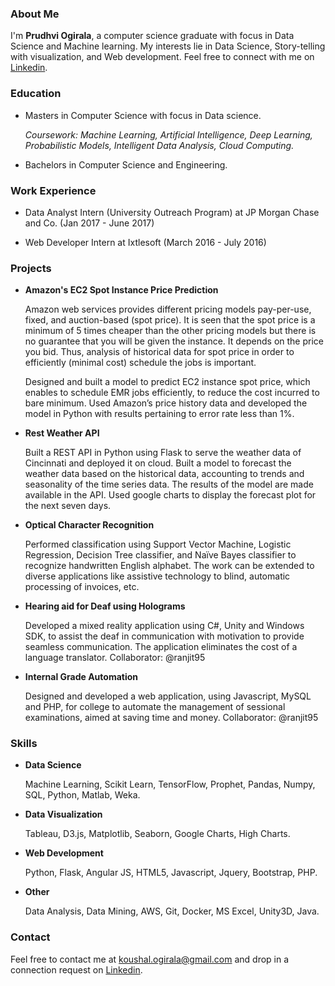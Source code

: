 ### About Me
I'm **Prudhvi Ogirala**, a computer science graduate with focus in Data Science and Machine learning.
My interests lie in Data Science, Story-telling with visualization, and Web development.
Feel free to connect with me on [Linkedin](https://www.linkedin.com/in/koushal-ogirala/).

### Education
* Masters in Computer Science with focus in Data science.

   *Coursework: Machine Learning, Artificial Intelligence, Deep Learning, Probabilistic Models, Intelligent Data Analysis, Cloud Computing.*
* Bachelors in Computer Science and Engineering.

### Work Experience
* Data Analyst Intern (University Outreach Program) at JP Morgan Chase and Co. (Jan 2017 - June 2017)

* Web Developer Intern at Ixtlesoft (March 2016 - July 2016)

### Projects
* **Amazon's EC2 Spot Instance Price Prediction**


   Amazon web services provides different pricing models pay-per-use, fixed, and auction-based (spot price). It is seen that the spot price is a minimum of 5 times cheaper than the other pricing models but there is no guarantee that you will be given the instance. It depends on the price you bid. Thus, analysis of historical data for spot price in order to efficiently (minimal cost) schedule the jobs is important.

   Designed and built a model to predict EC2 instance spot price, which enables to schedule EMR jobs efficiently, to reduce the cost incurred to bare minimum. Used Amazon’s price history data and developed the model in Python with results pertaining to error rate less than 1%. 

* **Rest Weather API**

   Built a REST API in Python using Flask to serve the weather data of Cincinnati and deployed it on cloud. Built a model to forecast the weather data based on the historical data, accounting to trends and seasonality of the time series data. The results of the model are made available in the API. Used google charts to display the forecast plot for the next seven days.

* **Optical Character Recognition**

   Performed classification using Support Vector Machine, Logistic Regression, Decision Tree classifier, and Naïve Bayes classifier to recognize handwritten English alphabet. The work can be extended to diverse applications like assistive technology to blind, automatic processing of invoices, etc.

* **Hearing aid for Deaf using Holograms**

   Developed a mixed reality application using C#, Unity and Windows SDK, to assist the deaf in communication with motivation to provide seamless communication. The application eliminates the cost of a language translator.
Collaborator: @ranjit95

* **Internal Grade Automation**

   Designed and developed a web application, using Javascript, MySQL and PHP, for college to automate the management of sessional examinations, aimed at saving time and money. 
Collaborator: @ranjit95

### Skills
* **Data Science**

   Machine Learning, Scikit Learn, TensorFlow, Prophet, Pandas, Numpy, SQL, Python, Matlab, Weka.


* **Data Visualization**

   Tableau, D3.js, Matplotlib, Seaborn, Google Charts, High Charts.

* **Web Development**

   Python, Flask, Angular JS, HTML5, Javascript, Jquery, Bootstrap, PHP.

* **Other**

   Data Analysis, Data Mining, AWS, Git, Docker, MS Excel, Unity3D, Java.

### Contact
Feel free to contact me at koushal.ogirala@gmail.com and drop in a connection request on [Linkedin](https://www.linkedin.com/in/koushal-ogirala/).
